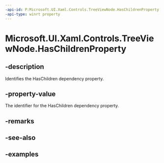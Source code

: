 ```yaml
---
-api-id: P:Microsoft.UI.Xaml.Controls.TreeViewNode.HasChildrenProperty
-api-type: winrt property
---
```


<!-- Property syntax.
public DependencyProperty HasChildrenProperty { get; }
-->

# Microsoft.UI.Xaml.Controls.TreeViewNode.HasChildrenProperty

## -description

Identifies the HasChildren dependency property.

## -property-value

The identifier for the HasChildren dependency property.

## -remarks

## -see-also

## -examples


